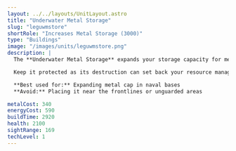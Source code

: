 ```yaml
---
layout: ../../layouts/UnitLayout.astro
title: "Underwater Metal Storage"
slug: "leguwmstore"
shortRole: "Increases Metal Storage (3000)"
type: "Buildings"
image: "/images/units/leguwmstore.png"
description: |
  The **Underwater Metal Storage** expands your storage capacity for metal in sea-based bases. It’s especially useful in prolonged games where reclaim or overflow efficiency matters.

  Keep it protected as its destruction can set back your resource management significantly.

  **Best used for:** Expanding metal cap in naval bases  
  **Avoid:** Placing it near the frontlines or unguarded areas

metalCost: 340
energyCost: 590
buildTime: 2920
health: 2100
sightRange: 169
techLevel: 1
---
```

